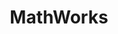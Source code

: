 ---
blog: https://www.mathworks.com/company/newsroom.html
facebook: http://www.facebook.com/MATLAB
googleplus: https://plus.google.com/+matlab
linkedin: http://www.linkedin.com/company/the-mathworks_2
logohandle: mathworks
sort: mathworks
title: MathWorks
twitter: MATLAB
website: https://www.mathworks.com/
wikipedia: https://en.wikipedia.org/wiki/MathWorks
---